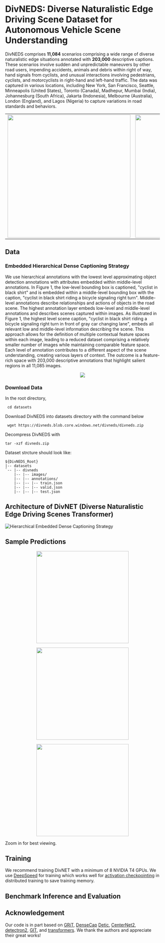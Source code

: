 # DivNEDS: Diverse Naturalistic Edge Driving Scene Dataset for Autonomous Vehicle Scene Understanding
DivNEDS comprises **11,084** scenarios comprising a wide range of diverse naturalistic edge situations annotated with **203,000** descriptive captions. These scenarios involve sudden and unpredictable maneuvers by other road users, impending accidents, animals and debris within right of way, hand signals from cyclists, and unusual interactions involving pedestrians, cyclists, and motorcyclists in right-hand and left-hand traffic. The data was captured in various locations, including New York, San Francisco, Seattle, Minneapolis (United States), Toronto (Canada), Madhepur, Mumbai (India), Johannesburg (South Africa), Jakarta (Indonesia), Melbourne (Australia), London (England), and Lagos (Nigeria) to capture variations in road standards and behaviors. 

<p align="center">
<table>
  <tr>
    <td><img src='https://user-images.githubusercontent.com/67676957/283936625-6f908bba-f378-4e8f-9ab2-0cb911b66a31.png' width="400"></td>  
    <td><img src='https://user-images.githubusercontent.com/67676957/283940431-6f4b2cbe-2bdc-47ea-a45d-d39b9f951322.png' width="400"></td>
  </tr>
</table>
</p>

## Data
### Embedded Hierarchical Dense Captioning Strategy
We use hierarchical annotations with the lowest level approximating object detection annotations with attributes embedded within middle-level annotations. In Figure 1, the low-level bounding box is captioned, "cyclist in black shirt" and is embedded within a middle-level bounding box with the caption, "cyclist in black shirt riding a bicycle signaling right turn". Middle-level annotations describe relationships and actions of objects in the road scene. The highest annotation layer embeds low-level and middle-level annotations and describes scenes captured within images. As illustrated in Figure 1, the highest level scene caption, "cyclist in black shirt riding a bicycle signaling right turn in front of gray car changing lane", embeds all relevant low and middle-level information describing the scene. This approach allows for the definition of multiple contextual feature spaces within each image, leading to a reduced dataset comprising a relatively smaller number of images while maintaining comparable feature space. Each level of annotation contributes to a different aspect of the scene understanding, creating various layers of context. The outcome is a feature-rich space with 203,000 descriptive annotations that highlight salient regions in all 11,085 images.

<p align="center"> <img src='https://user-images.githubusercontent.com/67676957/283935089-c95c2110-29fa-4310-9004-a2bd2b854877.png' align="center"> </p>


### Download Data
In the root directory,
~~~
 cd datasets
~~~
Download DivNEDS into datasets directory with the command below
~~~
 wget https://divneds.blob.core.windows.net/divneds/divneds.zip
~~~
Decompress DivNEDS with 
~~~
tar -xzf divneds.zip
~~~
Dataset strcture should look like:
~~~
${DivNEDS_Root}
|-- datasets
`-- |-- divneds
    |-- |-- images/
    |-- |-- annotations/
    |-- |-- |-- train.json
    |-- |-- |-- valid.json
    |-- |-- |-- test.json
~~~

## Architecture of DivNET (Diverse Naturalistic Edge Driving Scenes Transformer)
![Hierarchical Embedded Dense Captioning Strategy](https://user-images.githubusercontent.com/67676957/283937567-5af2020d-9a48-43c5-9944-12ae0f49e4c6.png)

## Sample Predictions
<p align="center"> <img src='https://user-images.githubusercontent.com/67676957/283942144-410c3b85-c499-4634-a8a8-daa905278a6c.png' align="center" height="300px"> </p>
<p align="center"> <img src='https://user-images.githubusercontent.com/67676957/283945258-d5ce9ffb-9a8a-4825-a66d-f7c7e61b638f.png' align="center" height="300px"> </p>
<p align="center"> <img src='https://user-images.githubusercontent.com/67676957/283944585-1ce42446-d6bf-40aa-93eb-77da42d772e8.png' align="center" height="300px"> </p>
Zoom in for best viewing.

## Training
We recommend training DivNET with a minimum of 8 NVIDIA T4 GPUs. We use [DeepSpeed](https://github.com/microsoft/DeepSpeed) for training which works well for 
[activation checkpointing](https://pytorch.org/docs/stable/checkpoint.html) in distributed training to save training memory.


## Benchmark Inference and Evaluation


## Acknowledgement
Our code is in part based on [GRiT](https://github.com/JialianW/GRiT), [DenseCap](https://github.com/jcjohnson/densecap) [Detic](https://github.com/facebookresearch/Detic), [CenterNet2](https://github.com/xingyizhou/CenterNet2),
[detectron2](https://github.com/facebookresearch/detectron2),
[GIT](https://github.com/microsoft/GenerativeImage2Text), and
[transformers](https://github.com/huggingface/transformers). 
We thank the authors and appreciate their great works!




